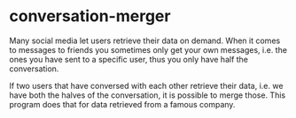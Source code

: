 # conversation-merger

Many social media let users retrieve their data on demand. When it comes to messages to friends you sometimes only get your own messages, i.e. the ones you have sent to a specific user, thus you only have half the conversation.

If two users that have conversed with each other retrieve their data, i.e. we have both the halves of the conversation, it is possible to merge those. This program does that for data retrieved from a famous company.
